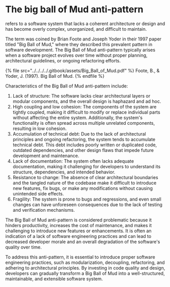 # The big ball of Mud anti-pattern

refers to a software system that lacks a coherent architecture or design and has become overly complex, unorganized, and difficult to maintain.

The term was coined by Brian Foote and Joseph Yoder in their 1997 paper titled "Big Ball of Mud," where they described this prevalent pattern in software development. The Big Ball of Mud anti-pattern typically arises when a software project evolves over time without proper planning, architectural guidelines, or ongoing refactoring efforts.

{% file src="../../../../.gitbook/assets/Big_Ball_of_Mud.pdf" %}
Foote, B., & Yoder, J. (1997). Big Ball of Mud.
{% endfile %}

Characteristics of the Big Ball of Mud anti-pattern include:

1. Lack of structure: The software lacks clear architectural layers or modular components, and the overall design is haphazard and ad hoc.
2. High coupling and low cohesion: The components of the system are tightly coupled, making it difficult to modify or replace individual parts without affecting the entire system. Additionally, the system's functionality is often spread across multiple unrelated components, resulting in low cohesion.
3. Accumulation of technical debt: Due to the lack of architectural principles and ongoing refactoring, the system tends to accumulate technical debt. This debt includes poorly written or duplicated code, outdated dependencies, and other design flaws that impede future development and maintenance.
4. Lack of documentation: The system often lacks adequate documentation, making it challenging for developers to understand its structure, dependencies, and intended behavior.
5. Resistance to change: The absence of clear architectural boundaries and the tangled nature of the codebase make it difficult to introduce new features, fix bugs, or make any modifications without causing unintended side effects.
6. Fragility: The system is prone to bugs and regressions, and even small changes can have unforeseen consequences due to the lack of testing and verification mechanisms.

The Big Ball of Mud anti-pattern is considered problematic because it hinders productivity, increases the cost of maintenance, and makes it challenging to introduce new features or enhancements. It is often an indication of a lack of software engineering practices and can lead to decreased developer morale and an overall degradation of the software's quality over time.

To address this anti-pattern, it is essential to introduce proper software engineering practices, such as modularization, decoupling, refactoring, and adhering to architectural principles. By investing in code quality and design, developers can gradually transform a Big Ball of Mud into a well-structured, maintainable, and extensible software system.

